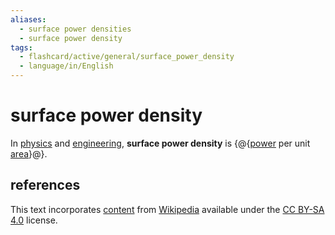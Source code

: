 ```yaml
---
aliases:
  - surface power densities
  - surface power density
tags:
  - flashcard/active/general/surface_power_density
  - language/in/English
---
```


# surface power density

In [physics](physics.md) and [engineering](engineering.md), __surface power density__ is {@{[power](power%20(physics).md) per unit [area](area.md)}@}. <!--SR:!2025-02-03,160,310-->

## references

This text incorporates [content](https://en.wikipedia.org/wiki/surface_power_density) from [Wikipedia](Wikipedia.md) available under the [CC BY-SA 4.0](https://creativecommons.org/licenses/by-sa/4.0/) license.
